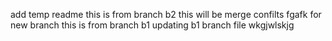 add temp readme
this is from branch b2
this will be merge confilts fgafk
for new branch
this is from branch b1
updating b1 branch file
wkgjwlskjg
